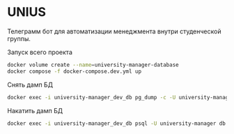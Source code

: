 # UNIUS
Телеграмм бот для автоматизации менеджмента внутри студенческой группы.

Запуск всего проекта
```bash
docker volume create --name=university-manager-database
docker compose -f docker-compose.dev.yml up
```

Снять дамп БД
```bash
docker exec -i university-manager_dev_db pg_dump -c -U university-manager > "backup-$(date +%d-%m-%Y-%H-%M-%S).sql"
```

Накатить дамп БД
```bash
docker exec -i university-manager_dev_db psql -U university-manager db < <YOUR_BACKUP_FILE_NAME>
```
